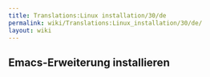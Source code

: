 ```yaml
---
title: Translations:Linux installation/30/de
permalink: wiki/Translations:Linux_installation/30/de/
layout: wiki
---
```


## Emacs-Erweiterung installieren
